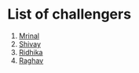 # List of challengers
1. [Mrinal](https://github.com/mrinal1224)
2. [Shivay](https://github.com/shivaylamba)
3. [Ridhika](https://github.com/RidhikaJoshi)
4. [Raghav](https://github.com/raghavdhingra)